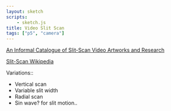 ```yaml
---
layout: sketch
scripts: 
    - sketch.js    
title: Video Slit Scan
tags: ["p5", "camera"]    
---
```


[An Informal Catalogue of Slit-Scan Video Artworks and Research](http://www.flong.com/texts/lists/slit_scan/)    

[Slit-Scan Wikipedia](https://en.wikipedia.org/wiki/Slit-scan_photography)   

Variations:: 

* Vertical scan
* Variable slit width
* Radial scan
* Sin wave? for slit motion..